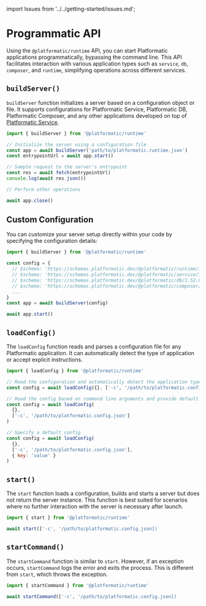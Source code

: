 import Issues from '../../getting-started/issues.md';

# Programmatic API

Using the `@platformatic/runtime` API, you can start Platformatic applications programmatically, bypassing the command line. This API facilitates interaction with various application types such as `service`, `db`, `composer`, and `runtime`, simplifying operations across different services. 

## `buildServer()`

`buildServer` function initializes a server based on a configuration object or file. It supports configurations for Platformatic Service, Platformatic DB, Platformatic Composer, and any other applications developed on top of [Platformatic Service](../service/programmatic.md).


```js
import { buildServer } from '@platformatic/runtime'

// Initialize the server using a configuration file
const app = await buildServer('path/to/platformatic.runtime.json')
const entrypointUrl = await app.start()

// Sample request to the server's entrypoint
const res = await fetch(entrypointUrl)
console.log(await res.json())

// Perform other operations

await app.close()
```

## Custom Configuration 

You can customize your server setup directly within your code by specifying the configuration details:


```js
import { buildServer } from '@platformatic/runtime'

const config = {
  // $schema: 'https://schemas.platformatic.dev/@platformatic/runtime/1.52.0.json',
  // $schema: 'https://schemas.platformatic.dev/@platformatic/service/1.52.0.json',
  // $schema: 'https://schemas.platformatic.dev/@platformatic/db/1.52.0.json',
  // $schema: 'https://schemas.platformatic.dev/@platformatic/composer/1.52.0.json'
  ...
}
const app = await buildServer(config)

await app.start()
```


## `loadConfig()` 

The `loadConfig` function reads and parses a configuration file for any Platformatic application. It can automatically detect the type of application or accept explicit instructions.

```js
import { loadConfig } from '@platformatic/runtime'

// Read the configuration and automatically detect the application type.
const config = await loadConfig({}, ['-c', '/path/to/platformatic.config.json'])

// Read the config based on command line arguments and provide default configuration if needed
const config = await loadConfig(
  {},
  ['-c', '/path/to/platformatic.config.json']
)

// Specify a default config 
const config = await loadConfig(
  {},
  ['-c', '/path/to/platformatic.config.json'],
  { key: 'value' }
)
```

## `start()`

The `start` function loads a configuration, builds and starts a server but does not return the server instance. This function is best suited for scenarios where no further interaction with the server is necessary after launch.

```js
import { start } from '@platformatic/runtime'

await start(['-c', '/path/to/platformatic.config.json])
```

## `startCommand()`

The `startCommand` function is similar to `start`. However, if an exception
occurs, `startCommand` logs the error and exits the process. This is different
from `start`, which throws the exception.

```js
import { startCommand } from '@platformatic/runtime'

await startCommand(['-c', '/path/to/platformatic.config.json])
```

<Issues />
